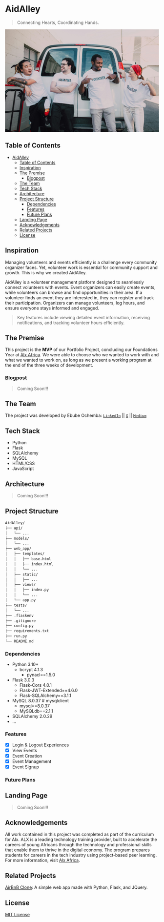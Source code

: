 # AidAlley
> Connecting Hearts, Coordinating Hands.

![image](./web_app/static/images/about.jpg)

## Table of Contents

- [AidAlley](#aidalley)
  - [Table of Contents](#table-of-contents)
  - [Inspiration](#inspiration)
  - [The Premise](#the-premise)
    - [Blogpost](#blogpost)
  - [The Team](#the-team)
  - [Tech Stack](#tech-stack)
  - [Architecture](#architecture)
  - [Project Structure](#project-structure)
    - [Dependencies](#dependencies)
    - [Features](#features)
    - [Future Plans](#future-plans)
  - [Landing Page](#landing-page)
  - [Acknowledgements](#acknowledgements)
  - [Related Projects](#related-projects)
  - [License](#license)


## Inspiration
Managing volunteers and events efficiently is a challenge every community organizer faces. Yet, volunteer work is essential for community support and growth. This is why we created AidAlley.

AidAlley is a volunteer management platform designed to seamlessly connect volunteers with events. Event organizers can easily create events, while volunteers can browse and find opportunities in their area. If a volunteer finds an event they are interested in, they can register and track their participation. Organizers can manage volunteers, log hours, and ensure everyone stays informed and engaged.

> Key features include viewing detailed event information, receiving notifications, and tracking volunteer hours efficiently.

## The Premise
This project is the **MVP** of our Portfolio Project, concluding our Foundations Year at [Alx Africa](https://www.alxafrica.com/). We were able to choose who we wanted to work with and what we wanted to work on, as long as we present a working program at the end of the three weeks of development.

### Blogpost
> Coming Soon!!!

## The Team
The project was developed by Ebube Ochemba: [`LinkedIn`](linkedin.com/in/ebubechukwu-ochemba-34bab5268) || [`X`](https://x.com/ebube116) || [`Medium`](https://medium.com/@ebube116)

## Tech Stack
- Python
- Flask
- SQLAlchemy
- MySQL
- HTML/CSS
- JavaScript

## Architecture
> Coming Soon!!!

## Project Structure
```sh
AidAlley/
├── api/
│   └── ...
├── models/
│   └── ...
├── web_app/
│   ├── templates/
│   │   ├── base.html
│   │   ├── index.html
│   │   └── ...
│   ├── static/
│   │   ├── ...
│   ├── views/
│   │   ├── index.py
│   │   └── ...
│   └── app.py
├── tests/
│   └── ...
├── .flaskenv
├── .gitignore
├── config.py
├── requirements.txt
├── run.py
└── README.md
```

### Dependencies
- Python 3.10+
  - bcrypt 4.1.3
    - pynacl==1.5.0
- Flask 3.0.3
  - Flask-Cors 4.0.1
  - Flask-JWT-Extended==4.6.0
  - Flask-SQLAlchemy==3.1.1
- MySQL 8.0.37 # mysqlclient
  - mysql==8.0.37
  - MySQLdb==2.1.1
- SQLAlchemy 2.0.29
- ...

### Features
- [x] Login & Logout Experiences
- [x] View Events
- [x] Event Creation
- [x] Event Management
- [x] Event Signup

### Future Plans


## Landing Page
> Coming Soon!!!

## Acknowledgements
All work contained in this project was completed as part of the curriculum for Alx. ALX is a leading technology training provider, built to accelerate the careers of young Africans through the technology and professional skills that enable them to thrive in the digital economy. The program prepares students for careers in the tech industry using project-based peer learning. For more information, visit [Alx Africa](https://www.alxafrica.com/).

## Related Projects
[AirBnB Clone](https://github.com/Ebube-Ochemba/AirBnB_clone): A simple web app made with Python, Flask, and JQuery.

## License
[MIT License](/LICENSE)